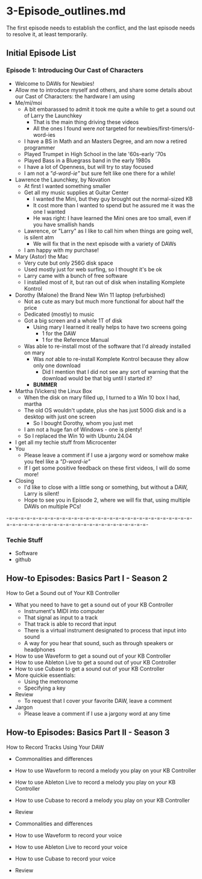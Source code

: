 
# 3-Episode_outlines.md

The first episode needs to establish the conflict, and the last episode needs to resolve it,
at least temporarily.

## Initial Episode List

### Episode 1: Introducing Our Cast of Characters

- Welcome to DAWs for Newbies!
- Allow me to introduce myself and others, and share some details about our Cast of Characters: the hardware I am using
- Me/mí/moi
  - A bit embarassed to admit it took me quite a while to get a sound out of Larry the Launchkey
    - That is the main thing driving these videos
    - All the ones I found were *not* targeted for newbies/first-timers/d-word-ies
  - I have a BS in Math and an Masters Degree, and am now a retired programmer
  - Played Trumpet in High School in the late '60s-early '70s
  - Played Bass in a Bluegrass band in the early 1980s
  - I have a lot of Openness, but will try to stay focused
  - I am not a *"d-word-ie"* but sure felt like one there for a while!
- Lawrence the Launchkey, by Novation
  - At first I wanted something smaller
  - Get all my music supplies at Guitar Center
    - I wanted the Mini, but they guy brought out the normal-sized KB
    - It cost more than I wanted to spend but he assured me it was the one I wanted
    - He was right: I have learned the Mini ones are too small, even if you have smallish hands
  - Lawrence, or "Larry" as I like to call him when things are going well, is silent atm
    - We will fix that in the next episode with a variety of DAWs
  - I am happy with my purchase!
- Mary (Astor) the Mac
  - Very cute but only 256G disk space
  - Used mostly just for web surfing, so I thought it's be ok
  - Larry came with a bunch of free software
  - I installed most of it, but ran out of disk when installing Komplete Kontrol
- Dorothy (Malone) the Brand New Win 11 laptop (refurbished)
  - Not as cute as mary but much more functional for about half the price
  - Dedicated (mostly) to music
  - Got a big screen and a whole 1T of disk
    - Using mary I learned it really helps to have two screens going
      - 1 for the DAW
      - 1 for the Reference Manual
  - Was able to re-install most of the software that I'd already installed on mary
    - Was *not* able to re-install Komplete Kontrol because they allow only one download
      - Did I mention that I did not see any sort of warning that the download would be that big until I started it?
    - **BUMMER**
- Martha (Vickers) the Linux Box
  - When the disk on mary filled up, I turned to a Win 10 box I had, martha
  - The old OS wouldn't update, plus she has just 500G disk and is a desktop with just one screen
    - So I bought Dorothy, whom you just met
  - I am not a huge fan of Windows - one is plenty!
  - So I replaced the Win 10 with Ubuntu 24.04
- I get all my techie stuff from Microcenter
- You
  - Please leave a comment if I use a jargony word or somehow make you feel like a *"D-word-ie"*
  - If I get some positive feedback on these first videos, I will do some more!
- Closing
  - I'd like to close with a little song or something, but without a DAW, Larry is silent!
  - Hope to see you in Episode 2, where we will fix that, using multiple DAWs on multiple PCs!


-=-=-=-=-=-=-=-=-=-=-=-=-=-=-=-=-=-=-=-=-=-=-=-=-=-=-=-=-=-=-=-=-=-=-=-=-=-=-=-=-=-=-=-=-=-=-=-=-=-=-=-=-=-=-=-


### Techie Stuff

- Software
- github

## How-to Episodes: Basics Part I - Season 2

How to Get a Sound out of Your KB Controller

- What you need to have to get a sound out of your KB Controller
  - Instrument's MIDI into computer
  - That signal as input to a track
  - That track is able to record that input
  - There is a virtual instrument designated to process that input into sound
  - A way for you hear that sound, such as through speakers or headphones
- How to use Waveform to get a sound out of your KB Controller
- How to use Ableton Live to get a sound out of your KB Controller
- How to use Cubase to get a sound out of your KB Controller
- More quickie essentials:
  - Using the metronome
  - Specifying a key
- Review
  - To request that I cover your favorite DAW, leave a comment
- Jargon
  - Please leave a comment if I use a jargony word at any time

## How-to Episodes: Basics Part II - Season 3

How to Record Tracks Using Your DAW

- Commonalities and differences
- How to use Waveform to record a melody you play on your KB Controller
- How to use Ableton Live to record a melody you play on your KB Controller
- How to use Cubase to record a melody you play on your KB Controller
- Review
 
- Commonalities and differences
- How to use Waveform to record your voice
- How to use Ableton Live to record your voice
- How to use Cubase to record your voice
- Review
 

